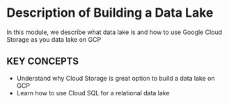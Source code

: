# Description of Building a Data Lake

In this module, we describe what data lake is and how to use Google Cloud Storage as you data lake on GCP

## KEY CONCEPTS

* Understand why Cloud Storage is great option to build a data lake on GCP
* Learn how to use Cloud SQL for a relational data lake

